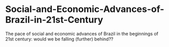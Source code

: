 # Social-and-Economic-Advances-of-Brazil-in-21st-Century
The pace of social and economic advances of Brazil in the beginnings of 21st century: would we be falling (further) behind??
